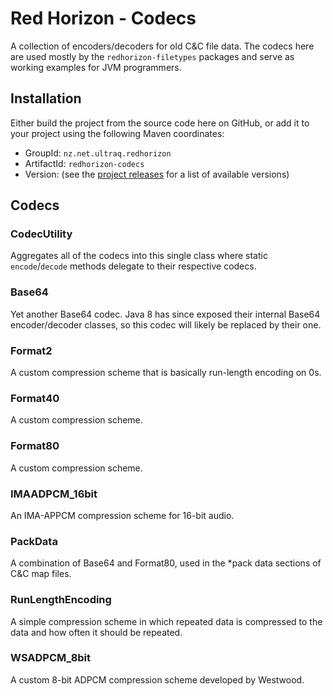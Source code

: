 
Red Horizon - Codecs
====================

A collection of encoders/decoders for old C&C file data.  The codecs here are
used mostly by the `redhorizon-filetypes` packages and serve as working examples
for JVM programmers.


Installation
------------

Either build the project from the source code here on GitHub, or add it to your
project using the following Maven coordinates:

 - GroupId: `nz.net.ultraq.redhorizon`
 - ArtifactId: `redhorizon-codecs`
 - Version: (see the [project releases](https://github.com/ultraq/redhorizon/releases)
   for a list of available versions)

Codecs
------

### CodecUtility

Aggregates all of the codecs into this single class where static `encode`/`decode`
methods delegate to their respective codecs.

### Base64

Yet another Base64 codec.  Java 8 has since exposed their internal Base64
encoder/decoder classes, so this codec will likely be replaced by their one.

### Format2

A custom compression scheme that is basically run-length encoding on 0s.

### Format40

A custom compression scheme.

### Format80

A custom compression scheme.

### IMAADPCM_16bit

An IMA-APPCM compression scheme for 16-bit audio.

### PackData

A combination of Base64 and Format80, used in the \*pack data sections of C&C
map files.

### RunLengthEncoding

A simple compression scheme in which repeated data is compressed to the data and
how often it should be repeated.

### WSADPCM_8bit

A custom 8-bit ADPCM compression scheme developed by Westwood.
